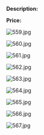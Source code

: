 **Description:**

**Price:**

![559.jpg](../images/559.jpg)

![560.jpg](../images/560.jpg)

![561.jpg](../images/561.jpg)

![562.jpg](../images/562.jpg)

![563.jpg](../images/563.jpg)

![564.jpg](../images/564.jpg)

![565.jpg](../images/565.jpg)

![566.jpg](../images/566.jpg)

![567.jpg](../images/567.jpg)